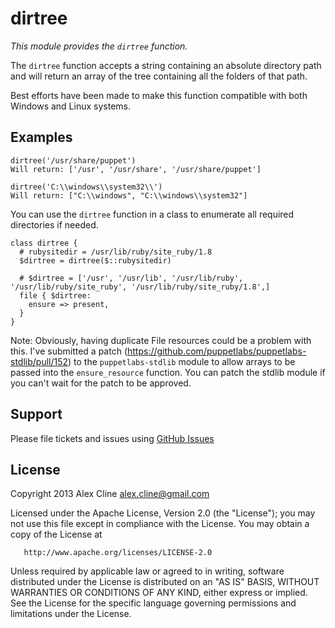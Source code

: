 dirtree
=======

*This module provides the `dirtree` function.*

The `dirtree` function accepts a string containing an absolute directory path
and will return an array of the tree containing all the folders of that path.

Best efforts have been made to make this function compatible with both Windows and Linux systems.

Examples
--------

    dirtree('/usr/share/puppet')
    Will return: ['/usr', '/usr/share', '/usr/share/puppet']

    dirtree('C:\\windows\\system32\\')
    Will return: ["C:\\windows", "C:\\windows\\system32"]

You can use the `dirtree` function in a class to enumerate all required directories if needed.

    class dirtree {
      # rubysitedir = /usr/lib/ruby/site_ruby/1.8
      $dirtree = dirtree($::rubysitedir)

      # $dirtree = ['/usr', '/usr/lib', '/usr/lib/ruby', '/usr/lib/ruby/site_ruby', '/usr/lib/ruby/site_ruby/1.8',]
      file { $dirtree:
        ensure => present,
      }
    }

Note: Obviously, having duplicate File resources could be a problem with this.  I've submitted a patch 
(https://github.com/puppetlabs/puppetlabs-stdlib/pull/152) to the `puppetlabs-stdlib` module to allow arrays
to be passed into the `ensure_resource` function.  You can patch the stdlib module if you can't wait for the patch to
be approved.

Support
-------

Please file tickets and issues using [GitHub Issues](https://github.com/AlexCline/dirtree/issues)


License
-------
   Copyright 2013 Alex Cline <alex.cline@gmail.com>

   Licensed under the Apache License, Version 2.0 (the "License");
   you may not use this file except in compliance with the License.
   You may obtain a copy of the License at

       http://www.apache.org/licenses/LICENSE-2.0

   Unless required by applicable law or agreed to in writing, software
   distributed under the License is distributed on an "AS IS" BASIS,
   WITHOUT WARRANTIES OR CONDITIONS OF ANY KIND, either express or implied.
   See the License for the specific language governing permissions and
   limitations under the License.

